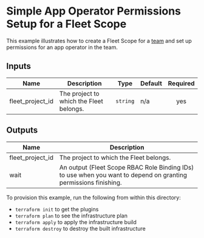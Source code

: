 # Simple App Operator Permissions Setup for a Fleet Scope

This example illustrates how to create a Fleet Scope for a [team](https://cloud.google.com/kubernetes-engine/fleet-management/docs/team-management) and set up permissions for an app operator in the team.

<!-- BEGINNING OF PRE-COMMIT-TERRAFORM DOCS HOOK -->
## Inputs

| Name | Description | Type | Default | Required |
|------|-------------|------|---------|:--------:|
| fleet\_project\_id | The project to which the Fleet belongs. | `string` | n/a | yes |

## Outputs

| Name | Description |
|------|-------------|
| fleet\_project\_id | The project to which the Fleet belongs. |
| wait | An output (Fleet Scope RBAC Role Binding IDs) to use when you want to depend on granting permissions finishing. |

<!-- END OF PRE-COMMIT-TERRAFORM DOCS HOOK -->

To provision this example, run the following from within this directory:
- `terraform init` to get the plugins
- `terraform plan` to see the infrastructure plan
- `terraform apply` to apply the infrastructure build
- `terraform destroy` to destroy the built infrastructure

